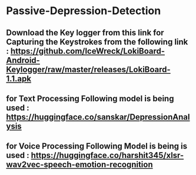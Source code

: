 # Passive-Depression-Detection
## Download the Key logger from this link for Capturing the Keystrokes from the following link : https://github.com/IceWreck/LokiBoard-Android-Keylogger/raw/master/releases/LokiBoard-1.1.apk
## for Text Processing Following model is being used : https://huggingface.co/sanskar/DepressionAnalysis
## for Voice Processing Following Model is being is used : https://huggingface.co/harshit345/xlsr-wav2vec-speech-emotion-recognition
